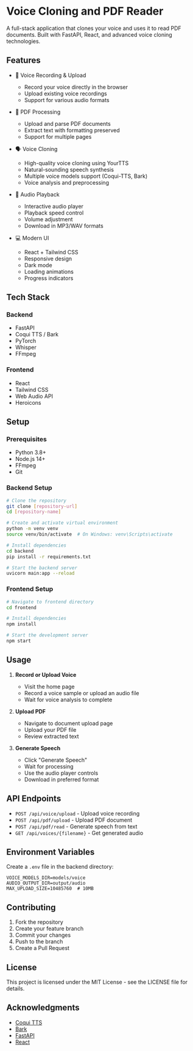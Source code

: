# Voice Cloning and PDF Reader

A full-stack application that clones your voice and uses it to read PDF documents. Built with FastAPI, React, and advanced voice cloning technologies.

## Features

- 🎤 Voice Recording & Upload
  - Record your voice directly in the browser
  - Upload existing voice recordings
  - Support for various audio formats

- 📄 PDF Processing
  - Upload and parse PDF documents
  - Extract text with formatting preserved
  - Support for multiple pages

- 🗣️ Voice Cloning
  - High-quality voice cloning using YourTTS
  - Natural-sounding speech synthesis
  - Multiple voice models support (Coqui-TTS, Bark)
  - Voice analysis and preprocessing

- 🎵 Audio Playback
  - Interactive audio player
  - Playback speed control
  - Volume adjustment
  - Download in MP3/WAV formats

- 💻 Modern UI
  - React + Tailwind CSS
  - Responsive design
  - Dark mode
  - Loading animations
  - Progress indicators

## Tech Stack

### Backend
- FastAPI
- Coqui TTS / Bark
- PyTorch
- Whisper
- FFmpeg

### Frontend
- React
- Tailwind CSS
- Web Audio API
- Heroicons

## Setup

### Prerequisites
- Python 3.8+
- Node.js 14+
- FFmpeg
- Git

### Backend Setup
```bash
# Clone the repository
git clone [repository-url]
cd [repository-name]

# Create and activate virtual environment
python -m venv venv
source venv/bin/activate  # On Windows: venv\Scripts\activate

# Install dependencies
cd backend
pip install -r requirements.txt

# Start the backend server
uvicorn main:app --reload
```

### Frontend Setup
```bash
# Navigate to frontend directory
cd frontend

# Install dependencies
npm install

# Start the development server
npm start
```

## Usage

1. **Record or Upload Voice**
   - Visit the home page
   - Record a voice sample or upload an audio file
   - Wait for voice analysis to complete

2. **Upload PDF**
   - Navigate to document upload page
   - Upload your PDF file
   - Review extracted text

3. **Generate Speech**
   - Click "Generate Speech"
   - Wait for processing
   - Use the audio player controls
   - Download in preferred format

## API Endpoints

- `POST /api/voice/upload` - Upload voice recording
- `POST /api/pdf/upload` - Upload PDF document
- `POST /api/pdf/read` - Generate speech from text
- `GET /api/voices/{filename}` - Get generated audio

## Environment Variables

Create a `.env` file in the backend directory:

```env
VOICE_MODELS_DIR=models/voice
AUDIO_OUTPUT_DIR=output/audio
MAX_UPLOAD_SIZE=10485760  # 10MB
```

## Contributing

1. Fork the repository
2. Create your feature branch
3. Commit your changes
4. Push to the branch
5. Create a Pull Request

## License

This project is licensed under the MIT License - see the LICENSE file for details.

## Acknowledgments

- [Coqui TTS](https://github.com/coqui-ai/TTS)
- [Bark](https://github.com/suno-ai/bark)
- [FastAPI](https://fastapi.tiangolo.com/)
- [React](https://reactjs.org/) 